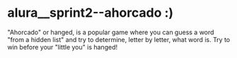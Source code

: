 # alura\_\_sprint2--ahorcado :)

"Ahorcado" or hanged, is a popular game where you can guess a word "from a hidden list" and try to determine, letter by letter, what word is. Try to win before your "little you" is hanged!
